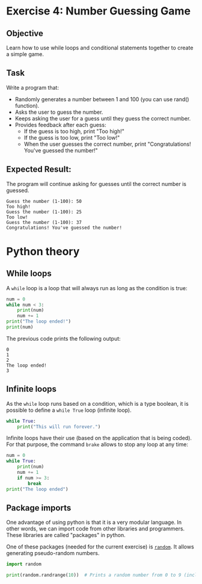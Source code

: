 # Exercise 4: Number Guessing Game

## Objective
Learn how to use while loops and conditional statements together to create a simple game.

## Task
Write a program that:
- Randomly generates a number between 1 and 100 (you can use rand() function).
- Asks the user to guess the number.
- Keeps asking the user for a guess until they guess the correct number.
- Provides feedback after each guess:
  - If the guess is too high, print "Too high!"
  - If the guess is too low, print "Too low!"
  - When the user guesses the correct number, print "Congratulations! You've guessed the number!"


## Expected Result:
The program will continue asking for guesses until the correct number is guessed.

```commandline
Guess the number (1-100): 50
Too high!
Guess the number (1-100): 25
Too low!
Guess the number (1-100): 37
Congratulations! You've guessed the number!
```

# Python theory

## While loops

A `while` loop is a loop that will always run as long as the condition is true:

```python
num = 0
while num < 3:
    print(num)
    num += 1
print("The loop ended!")
print(num)
```

The previous code prints the following output:
```
0
1
2
The loop ended!
3
```

## Infinite loops

As the `while` loop runs based on a condition, which is a type boolean, it is possible to define a `while True` loop (infinite loop).

```python
while True:
    print("This will run forever.")
```

Infinite loops have their use (based on the application that is being coded).
For that purpose, the command `brake` allows to stop any loop at any time:

```python
num = 0
while True:
    print(num)
    num += 1
    if num >= 3:
        break
print("The loop ended")
```

## Package imports

One advantage of using python is that it is a very modular language.
In other words, we can import code from other libraries and programmers.
These libraries are called "packages" in python.

One of these packages (needed for the current exercise) is [`random`](https://docs.python.org/3/library/random.html).
It allows generating pseudo-random numbers.
```python
import random

print(random.randrange(10))  # Prints a random number from 0 to 9 (inclusive)
```
